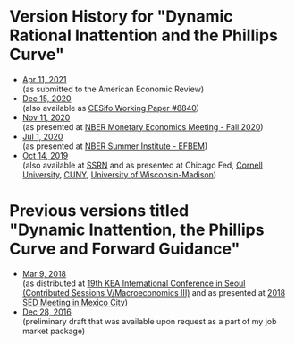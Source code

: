 # Version History for "Dynamic Rational Inattention and the Phillips Curve"

* [Apr 11, 2021](/dynamic_inattention/draft_2021_04.pdf) <br/>
(as submitted to the American Economic Review)
* [Dec 15, 2020](/dynamic_inattention/draft_2020_12.pdf) <br/>
(also available as [CESifo Working Paper #8840](https://www.cesifo.org/en/publikationen/2021/working-paper/dynamic-rational-inattention-and-phillips-curve))
* [Nov 11, 2020](/dynamic_inattention/draft_2020_11.pdf) <br/>
(as presented at [NBER Monetary Economics Meeting - Fall 2020](https://www.nber.org/conferences/nber-monetary-economics-program-meeting-fall-2020))
* [Jul 1, 2020](/dynamic_inattention/draft_2020_07.pdf) <br/>
(as presented at [NBER Summer Institute - EFBEM](https://www.nber.org/conferences/si-2020-behavioral-macro))
* [Oct 14, 2019](/dynamic_inattention/draft_2019_10.pdf) <br/>
(also available at [SSRN](https://papers.ssrn.com/sol3/papers.cfm?abstract_id=3465793) and as presented at Chicago Fed, [Cornell University](https://events.cornell.edu/event/sc_tsiang_macroeconomics_workshop_hassan_afrouzi), [CUNY](https://www.gc.cuny.edu/CUNY_GC/media/Academic-Calendar/Hassan-Afrouzi-Dynamic-Rational-Inattention-and-the-Phillips-Curve-AY_2019_10_14.pdf), [University of Wisconsin-Madison](https://econ.wisc.edu/macroeconomics-seminar/#fall-2019)) 

# Previous versions titled <br/>"Dynamic Inattention, the Phillips Curve and Forward Guidance"
* [Mar 9, 2018](/dynamic_inattention/draft_2018_03.pdf) <br/>
(as distributed at [19th KEA International Conference in Seoul (Contributed Sessions V/Macroeconomics III)](http://eng.kea.ne.kr/event/international-conference/program/read?page=1&perPageNum=10&id=91) and as presented at [2018 SED Meeting in Mexico City](https://editorialexpress.com/conference/SED2018/program/SED2018.html))
* [Dec 28, 2016](/dynamic_inattention/draft_2016_12.pdf) <br/>
(preliminary draft that was available upon request as a part of my job market package)
